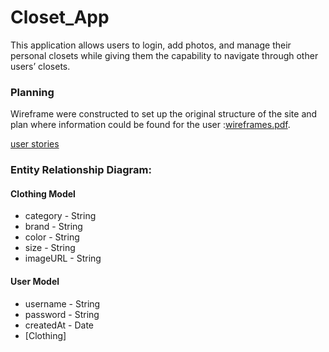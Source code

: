 # Closet_App

This application allows users to login, add photos, and manage their personal closets while giving them the capability to navigate through other users’ closets.

### Planning

Wireframe were constructed to set up the original structure of the site and plan where information could be found for the user :[wireframes.pdf](wireframes.pdf).

[user stories](https://trello.com/b/Z6VBLVXy/custom-closets-user-stories)


### Entity Relationship Diagram:

#### Clothing Model
* category - String
* brand - String
* color - String
* size - String
* imageURL - String

#### User Model
* username - String
* password - String
* createdAt - Date
* [Clothing]
